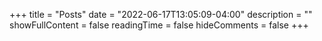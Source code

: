 +++
title = "Posts"
date = "2022-06-17T13:05:09-04:00"
description = ""
showFullContent = false
readingTime = false
hideComments = false
+++



